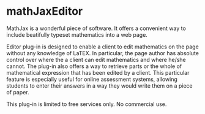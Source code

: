 mathJaxEditor
=============

MathJax is a wonderful piece of software. It offers a convenient way to include beatifully typeset mathematics into a web page. 

Editor plug-in is designed to enable a client to edit mathematics on the page without any knowledge of LaTEX. In particular, the page author has absolute control over where the a client can edit mathematics and where he/she cannot.
The plug-in also offers a way to retrieve parts or the whole of mathematical expression that has been edited by a client. This particular feature is especially useful for online assessment systems, allowing students to enter their answers in a way they would write them on a piece of paper.

This plug-in is limited to free services only. No commercial use.
